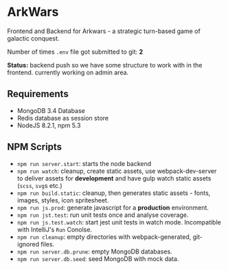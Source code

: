 # ArkWars

Frontend and Backend for Arkwars - a strategic turn-based game of galactic conquest.

Number of times `.env` file got submitted to git: **2** 

**Status:** backend push so we have some structure to work with in the frontend. currently working on admin area.

## Requirements

* MongoDB 3.4 Database
* Redis database as session store
* NodeJS 8.2.1, npm 5.3

## NPM Scripts

* `npm run server.start`: starts the node backend
* `npm run watch`: cleanup, create static assets, use webpack-dev-server to deliver assets for **development** and have gulp watch static assets (`scss`, `svg`s etc.)
* `npm run build.static`: cleanup, then generates static assets - fonts, images, styles, icon spritesheet.
* `npm run js.prod`: generate javascript for a **production** environment.
* `npm run jst.test`: run unit tests once and analyse coverage.
* `npm run js.test.watch`: start jest unit tests in watch mode. Incompatible with IntelliJ's `Run` Conolse.
* `npm run cleanup`: empty directories with webpack-generated, git-ignored files.
* `npm run server.db.prune`: empty MongoDB databases.
* `npm run server.db.seed`: seed MongoDB with mock data.
